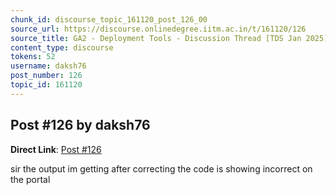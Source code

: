 ```yaml
---
chunk_id: discourse_topic_161120_post_126_00
source_url: https://discourse.onlinedegree.iitm.ac.in/t/161120/126
source_title: GA2 - Deployment Tools - Discussion Thread [TDS Jan 2025]
content_type: discourse
tokens: 52
username: daksh76
post_number: 126
topic_id: 161120
---
```


## Post #126 by daksh76

**Direct Link**: [Post #126](https://discourse.onlinedegree.iitm.ac.in/t/161120/126)

sir the output im getting after correcting the code is showing incorrect on the portal
